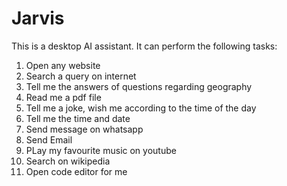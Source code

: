 # Jarvis
This is a desktop AI assistant.
It can perform the following tasks:
1. Open any website
2. Search a query on internet
3. Tell me the answers of questions regarding geography
4. Read me a pdf file
5. Tell me a joke, wish me according to the time of the day
6. Tell me the time and date 
7. Send message on whatsapp
8. Send Email
9. PLay my favourite music on youtube
10. Search on wikipedia
11. Open code editor for me
